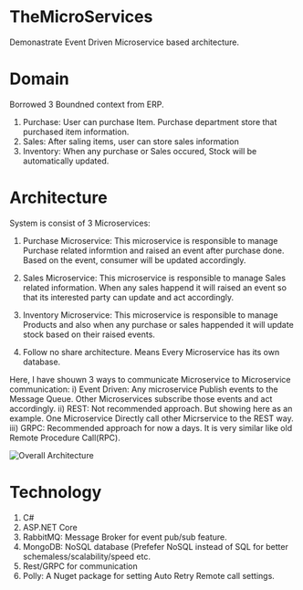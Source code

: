 # TheMicroServices

Demonastrate Event Driven Microservice based architecture.


# Domain

Borrowed 3 Boundned context from ERP.

1) Purchase: User can purchase Item. Purchase department store that purchased item information.
2) Sales: After saling items, user can store sales information
3) Inventory: When any purchase or Sales occured, Stock will be automatically updated.


# Architecture

System is consist of 3 Microservices:

1. Purchase Microservice: This microservice is responsible to manage Purchase related informtion and raised an event after purchase done. Based on the event,
consumer will be updated accordingly.

2. Sales Microservice: This microservice is responsible to manage Sales related information. When any sales happend it will raised an event so that its interested
party can update and act accordingly.

3. Inventory Microservice: This microservice is responsible to manage Products and also when any purchase or sales happended it will update stock based on their raised events.

4. Follow no share architecture. Means Every Microservice has its own database.

Here, I have shouwn 3 ways to communicate Microservice to Microservice communication:
  i) Event Driven: Any microservice Publish events to the Message Queue. Other Microservices subscribe those events and act accordingly.
  ii) REST: Not recommended approach. But showing here as an example. One Microservice Directly call other Micrservice to the REST way.
  iii) GRPC: Recommended approach for now a days. It is very similar like old Remote Procedure Call(RPC).  

![Overall Architecture](https://github.com/habibsql/TheMicroservices/blob/main/Docs/OverallArchitecture.JPG?raw=true)

# Technology

1. C#
2. ASP.NET Core
3. RabbitMQ: Message Broker for event pub/sub feature.
4. MongoDB: NoSQL database (Prefefer NoSQL instead of SQL for better schemaless/scalability/speed etc.
5. Rest/GRPC for communication
6. Polly: A Nuget package for setting Auto Retry Remote call settings.

